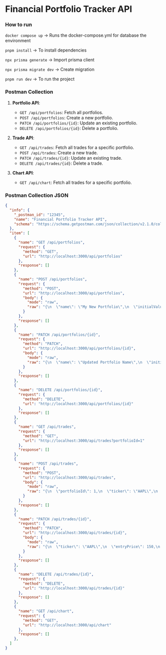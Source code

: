 # Financial Portfolio Tracker API

### **How to run**

```docker compose up``` -> Runs the docker-compose.yml for database the environment

``` pnpm install ``` -> To install dependencies

``` npx prisma generate ``` -> Import prisma client

``` npx prisma migrate dev ``` -> Create migration

``` pnpm run dev ``` -> To run the project


### **Postman Collection**

1. **Portfolio API**:
   - `GET /api/portfolios`: Fetch all portfolios.
   - `POST /api/portfolios`: Create a new portfolio.
   - `PATCH /api/portfolios/{id}`: Update an existing portfolio.
   - `DELETE /api/portfolios/{id}`: Delete a portfolio.

2. **Trade API**:
   - `GET /api/trades`: Fetch all trades for a specific portfolio.
   - `POST /api/trades`: Create a new trade.
   - `PATCH /api/trades/{id}`: Update an existing trade.
   - `DELETE /api/trades/{id}`: Delete a trade.

3. **Chart API**:
   - `GET /api/chart`: Fetch all trades for a specific portfolio.

### **Postman Collection JSON**

```json
{
  "info": {
    "_postman_id": "12345",
    "name": "Financial Portfolio Tracker API",
    "schema": "https://schema.getpostman.com/json/collection/v2.1.0/collection.json"
  },
  "item": [
    {
      "name": "GET /api/portfolios",
      "request": {
        "method": "GET",
        "url": "http://localhost:3000/api/portfolios"
      },
      "response": []
    },
    {
      "name": "POST /api/portfolios",
      "request": {
        "method": "POST",
        "url": "http://localhost:3000/api/portfolios",
        "body": {
          "mode": "raw",
          "raw": "{\n  \"name\": \"My New Portfolio\",\n  \"initialValue\": 10000\n}"
        }
      },
      "response": []
    },
    {
      "name": "PATCH /api/portfolios/{id}",
      "request": {
        "method": "PATCH",
        "url": "http://localhost:3000/api/portfolios/{id}",
        "body": {
          "mode": "raw",
          "raw": "{\n  \"name\": \"Updated Portfolio Name\",\n  \"initialValue\": 12000\n}"
        }
      },
      "response": []
    },
    {
      "name": "DELETE /api/portfolios/{id}",
      "request": {
        "method": "DELETE",
        "url": "http://localhost:3000/api/portfolios/{id}"
      },
      "response": []
    },
    {
      "name": "GET /api/trades",
      "request": {
        "method": "GET",
        "url": "http://localhost:3000/api/trades?portfolioId=1"
      },
      "response": []
    },
    {
      "name": "POST /api/trades",
      "request": {
        "method": "POST",
        "url": "http://localhost:3000/api/trades",
        "body": {
          "mode": "raw",
          "raw": "{\n  \"portfolioId\": 1,\n  \"ticker\": \"AAPL\",\n  \"entryPrice\": 150,\n  \"exitPrice\": 170,\n  \"quantity\": 10,\n  \"date\": \"2025-03-30\"\n}"
        }
      },
      "response": []
    },
    {
      "name": "PATCH /api/trades/{id}",
      "request": {
        "method": "PATCH",
        "url": "http://localhost:3000/api/trades/{id}",
        "body": {
          "mode": "raw",
          "raw": "{\n  \"ticker\": \"AAPL\",\n  \"entryPrice\": 150,\n  \"exitPrice\": 175,\n  \"quantity\": 10,\n  \"date\": \"2025-03-31\"\n}"
        }
      },
      "response": []
    },
    {
      "name": "DELETE /api/trades/{id}",
      "request": {
        "method": "DELETE",
        "url": "http://localhost:3000/api/trades/{id}"
      },
      "response": []
    },
    {
      "name": "GET /api/chart",
      "request": {
        "method": "GET",
        "url": "http://localhost:3000/api/chart"
      },
      "response": []
    },
  ]
}
